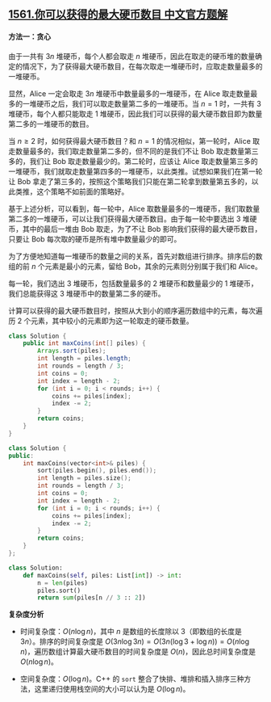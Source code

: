 ## [1561.你可以获得的最大硬币数目 中文官方题解](https://leetcode.cn/problems/maximum-number-of-coins-you-can-get/solutions/100000/ni-ke-yi-huo-de-de-zui-da-ying-bi-shu-mu-by-leetco)

#### 方法一：贪心

由于一共有 $3n$ 堆硬币，每个人都会取走 $n$ 堆硬币，因此在取走的硬币堆的数量确定的情况下，为了获得最大硬币数目，在每次取走一堆硬币时，应取走数量最多的一堆硬币。

显然，$\text{Alice}$ 一定会取走 $3n$ 堆硬币中数量最多的一堆硬币，在 $\text{Alice}$ 取走数量最多的一堆硬币之后，我们可以取走数量第二多的一堆硬币。当 $n=1$ 时，一共有 $3$ 堆硬币，每个人都只能取走 $1$ 堆硬币，因此我们可以获得的最大硬币数目即为数量第二多的一堆硬币的数目。

当 $n \ge 2$ 时，如何获得最大硬币数目？和 $n = 1$ 的情况相似，第一轮时，$\text{Alice}$ 取走数量最多的，我们取走数量第二多的，但不同的是我们不让 $\text{Bob}$ 取走数量第三多的，我们让 $\text{Bob}$ 取走数量最少的。第二轮时，应该让 $\text{Alice}$ 取走数量第三多的一堆硬币，我们就取走数量第四多的一堆硬币，以此类推。试想如果我们在第一轮让 $\text{Bob}$ 拿走了第三多的，按照这个策略我们只能在第二轮拿到数量第五多的，以此类推，这个策略不如前面的策略好。

基于上述分析，可以看到，每一轮中，$\text{Alice}$ 取数量最多的一堆硬币，我们取数量第二多的一堆硬币，可以让我们获得最大硬币数目。由于每一轮中要选出 $3$ 堆硬币，其中的最后一堆由 $\text{Bob}$ 取走，为了不让 $\text{Bob}$ 影响我们获得的最大硬币数目，只要让 $\text{Bob}$ 每次取的硬币是所有堆中数量最少的即可。

为了方便地知道每一堆硬币的数量之间的关系，首先对数组进行排序。排序后的数组的前 $n$ 个元素是最小的元素，留给 $\text{Bob}$，其余的元素则分别属于我们和 $\text{Alice}$。

每一轮，我们选出 $3$ 堆硬币，包括数量最多的 $2$ 堆硬币和数量最少的 $1$ 堆硬币，我们总能获得这 $3$ 堆硬币中的数量第二多的硬币。

计算可以获得的最大硬币数目时，按照从大到小的顺序遍历数组中的元素，每次遍历 $2$ 个元素，其中较小的元素即为这一轮取走的硬币数量。

```Java [sol1-Java]
class Solution {
    public int maxCoins(int[] piles) {
        Arrays.sort(piles);
        int length = piles.length;
        int rounds = length / 3;
        int coins = 0;
        int index = length - 2;
        for (int i = 0; i < rounds; i++) {
            coins += piles[index];
            index -= 2;
        }
        return coins;
    }
}
```
```cpp [sol1-C++]
class Solution {
public:
    int maxCoins(vector<int>& piles) {
        sort(piles.begin(), piles.end());
        int length = piles.size();
        int rounds = length / 3;
        int coins = 0;
        int index = length - 2;
        for (int i = 0; i < rounds; i++) {
            coins += piles[index];
            index -= 2;
        }
        return coins;
    }
};
```

```Python [sol1-Python3]
class Solution:
    def maxCoins(self, piles: List[int]) -> int:
        n = len(piles)
        piles.sort()
        return sum(piles[n // 3 :: 2])
```

**复杂度分析**

- 时间复杂度：$O(n \log n)$，其中 $n$ 是数组的长度除以 $3$（即数组的长度是 $3n$）。排序的时间复杂度是 $O(3n \log 3n)=O(3n (\log 3 + \log n))=O(n \log n)$，遍历数组计算最大硬币数目的时间复杂度是 $O(n)$，因此总时间复杂度是 $O(n \log n)$。

- 空间复杂度：$O(\log n)$。C++ 的 `sort` 整合了快排、堆排和插入排序三种方法，这里递归使用栈空间的大小可以认为是 $O(\log n)$。